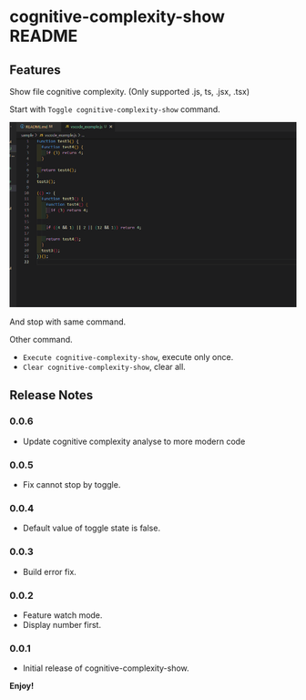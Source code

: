 # cognitive-complexity-show README

## Features

Show file cognitive complexity. (Only supported .js, ts, .jsx, .tsx)

Start with `Toggle cognitive-complexity-show` command.

![](./images/202272214192208.gif)

And stop with same command.

Other command.

- `Execute cognitive-complexity-show`, execute only once.
- `Clear cognitive-complexity-show`, clear all.

## Release Notes

### 0.0.6

- Update cognitive complexity analyse to more modern code

### 0.0.5

- Fix cannot stop by toggle.

### 0.0.4

- Default value of toggle state is false.

### 0.0.3

- Build error fix.

### 0.0.2

- Feature watch mode.
- Display number first.

### 0.0.1

- Initial release of cognitive-complexity-show.

**Enjoy!**
